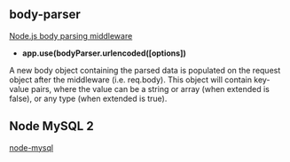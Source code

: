 ## body-parser

[Node.js body parsing middleware](https://www.npmjs.com/package/body-parser)  

*  __app.use(bodyParser.urlencoded([options])__   

 A new body object containing the parsed data is populated on the request object after the middleware (i.e. req.body). This object will contain key-value pairs, where the value can be a string or array (when extended is false), or any type (when extended is true).

## Node MySQL 2

[node-mysql](https://github.com/sidorares/node-mysql2)
